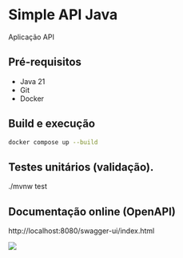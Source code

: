 # Simple API Java

Aplicação API 

## Pré-requisitos

- Java 21
- Git
- Docker

## Build e execução

```sh
docker compose up --build
```

## Testes unitários (validação).

./mvnw test


## Documentação online (OpenAPI)

http://localhost:8080/swagger-ui/index.html

![](/assets/images/swagger.png)


